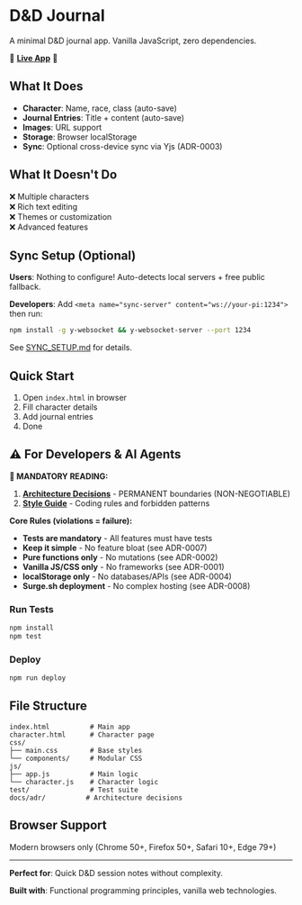 # D&D Journal

A minimal D&D journal app. Vanilla JavaScript, zero dependencies.

🎲 **[Live App](https://dnd-journal.surge.sh)** 🎲

## What It Does

- **Character**: Name, race, class (auto-save)
- **Journal Entries**: Title + content (auto-save)
- **Images**: URL support
- **Storage**: Browser localStorage
- **Sync**: Optional cross-device sync via Yjs (ADR-0003)

## What It Doesn't Do

❌ Multiple characters  
❌ Rich text editing  
❌ Themes or customization  
❌ Advanced features

## Sync Setup (Optional)

**Users**: Nothing to configure! Auto-detects local servers + free public fallback.

**Developers**: Add `<meta name="sync-server" content="ws://your-pi:1234">` then run:
```bash
npm install -g y-websocket && y-websocket-server --port 1234
```

See [SYNC_SETUP.md](SYNC_SETUP.md) for details.

## Quick Start

1. Open `index.html` in browser
2. Fill character details
3. Add journal entries
4. Done

## ⚠️ For Developers & AI Agents

**🚨 MANDATORY READING:**
1. **[Architecture Decisions](docs/adr/)** - PERMANENT boundaries (NON-NEGOTIABLE)
2. **[Style Guide](STYLE_GUIDE.md)** - Coding rules and forbidden patterns

**Core Rules (violations = failure):**
- **Tests are mandatory** - All features must have tests
- **Keep it simple** - No feature bloat (see ADR-0007)
- **Pure functions only** - No mutations (see ADR-0002)
- **Vanilla JS/CSS only** - No frameworks (see ADR-0001)
- **localStorage only** - No databases/APIs (see ADR-0004)
- **Surge.sh deployment** - No complex hosting (see ADR-0008)

### Run Tests
```bash
npm install
npm test
```

### Deploy
```bash
npm run deploy
```

## File Structure
```
index.html          # Main app
character.html      # Character page
css/
├── main.css        # Base styles
└── components/     # Modular CSS
js/
├── app.js          # Main logic
└── character.js    # Character logic
test/               # Test suite
docs/adr/          # Architecture decisions
```

## Browser Support
Modern browsers only (Chrome 50+, Firefox 50+, Safari 10+, Edge 79+)

---

**Perfect for**: Quick D&D session notes without complexity.

**Built with**: Functional programming principles, vanilla web technologies.

